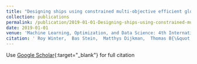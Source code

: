 ```yaml
---
title: "Designing ships using constrained multi-objective efficient global optimization"
collection: publications
permalink: /publication/2019-01-01-Designing-ships-using-constrained-multi-objective-efficient-global-optimization
date: 2019-01-01
venue: 'Machine Learning, Optimization, and Data Science: 4th International Conference, LOD 2018, Volterra, Italy, September 13-16, 2018, Revised Selected Papers 4'
citation: ' Roy Winter,  Bas Stein,  Matthys Dijkman,  Thomas B{\&quot;a}ck, &quot;Designing ships using constrained multi-objective efficient global optimization.&quot; Machine Learning, Optimization, and Data Science: 4th International Conference, LOD 2018, Volterra, Italy, September 13-16, 2018, Revised Selected Papers 4, 2019.'
---
```

Use [Google Scholar](https://scholar.google.com/scholar?q=Designing+ships+using+constrained+multi+objective+efficient+global+optimization){:target="_blank"} for full citation